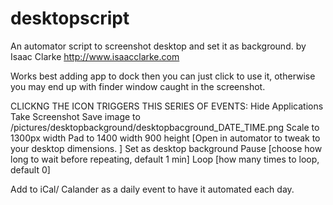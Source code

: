 # desktopscript
An automator script to screenshot desktop and set it as background.
by Isaac Clarke   http://www.isaacclarke.com

Works best adding app to dock then you can just click to use it, otherwise you may end up with finder window caught in the screenshot.

CLICKNG THE ICON TRIGGERS THIS SERIES OF EVENTS:
  Hide Applications
  Take Screenshot
  Save image to /pictures/desktopbackground/desktopbacground_DATE_TIME.png
  Scale to 1300px width
  Pad to 1400 width 900 height  [Open in automator to tweak to your desktop dimensions. ]
  Set as desktop background
  Pause [choose how long to wait before repeating, default 1 min] 
  Loop [how many times to loop, default 0]
  
Add to iCal/ Calander as a daily event to have it automated each day.


